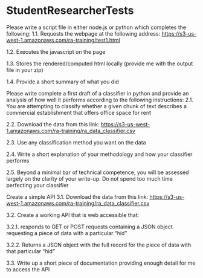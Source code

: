 # StudentResearcherTests
Please write a script file in either node.js or python which completes the following:
1.1.    Requests the webpage at the following address: https://s3-us-west-1.amazonaws.com/ra-training/test1.html

1.2.    Executes the javascript on the page

1.3.    Stores the rendered/computed html locally (provide me with the output file in your zip)

1.4.    Provide a short summary of what you did

 

Please write complete a first draft of a classifier in python and provide an analysis of how well it performs according to the following instructions:
2.1.    You are attempting to classify whether a given chunk of text describes a commercial establishment that offers office space for rent

2.2.    Download the data from this link: https://s3-us-west-1.amazonaws.com/ra-training/ra_data_classifier.csv

2.3.    Use any classification method you want on the data

2.4.    Write a short explanation of your methodology and how your classifier performs

2.5.    Beyond a minimal bar of technical competence, you will be assessed largely on the clarity of your write-up. Do not spend too much time perfecting your classifier

 

Create a simple API
3.1.    Download the data from this link: https://s3-us-west-1.amazonaws.com/ra-training/ra_data_classifier.csv

3.2.    Create a working API that is web accessible that:

3.2.1. responds to GET or POST requests containing a JSON object requesting a piece of data with a particular “hid”

3.2.2. Returns a JSON object with the full record for the piece of data with that particular “hid”

3.3.    Write up a short piece of documentation providing enough detail for me to access the API
